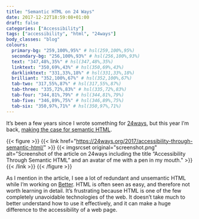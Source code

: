 ```yaml
---
title: "Semantic HTML on 24 Ways"
date: 2017-12-22T18:59:08+01:00
draft: false
categories: ["Accessibility"]
tags: ["accessibility", "html", "24ways"]
body_classes: "blog"
colours:
  primary-bg: "259,100%,95%" # hsl(259,100%,95%)
  secondary-bg: "256,100%,93%" # hsl(256,100%,93%)
  text: "347,48%,35%" # hsl(347,48%,35%)
  linktext: "350,69%,43%" # hsl(350,69%,43%)
  darklinktext: "331,33%,18%" # hsl(331,33%,18%)
  brilliant: "352,100%,67%" # hsl(352,100%,67%)
  tab-two: "317,55%,87%" # hsl(317,55%,87%)
  tab-three: "335,72%,83%" # hsl(335,72%,83%)
  tab-four: "344,81%,79%" # hsl(344,81%,79%)
  tab-five: "346,89%,75%" # hsl(346,89%,75%)
  tab-six: "350,97%,71%" # hsl(350,97%,71%)
---
```


It’s been a few years since I wrote something for [24ways](http://24ways.org), but this year I’m back, [making the case for semantic HTML](https://24ways.org/2017/accessibility-through-semantic-html/).

{{< figure >}}
  {{< link href="https://24ways.org/2017/accessibility-through-semantic-html/" >}}
  	{{< imgsrcset original="screenshot.png" alt="Screenshot of the article on 24ways including the title “Accessibility Through Semantic HTML” and an avatar of me with a pen in my mouth." >}}
  {{< /link >}}
{{< /figure >}}

As I mention in the article, I see a lot of redundant and unsemantic HTML while I’m working on [Better](https://better.fyi). HTML is often seen as easy, and therefore not worth learning in detail. It’s frustrating because HTML is one of the few completely unavoidable technologies of the web. It doesn’t take much to better understand how to use it effectively, and it can make a huge difference to the accessibility of a web page.


